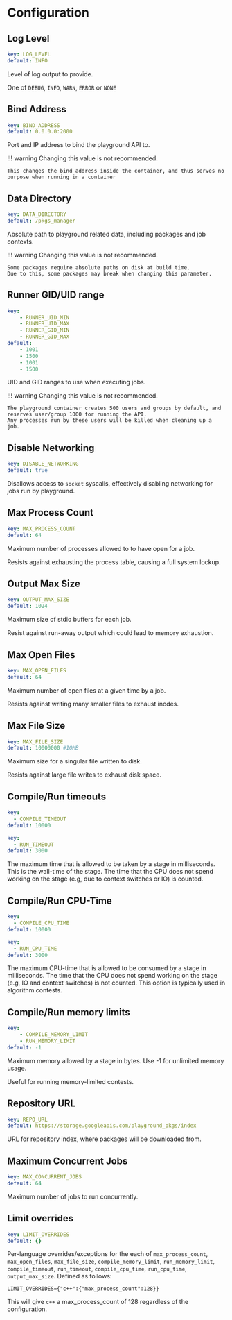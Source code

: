 # Configuration

## Log Level

```yaml
key: LOG_LEVEL
default: INFO
```

Level of log output to provide.

One of `DEBUG`, `INFO`, `WARN`, `ERROR` or `NONE`

## Bind Address

```yaml
key: BIND_ADDRESS
default: 0.0.0.0:2000
```

Port and IP address to bind the playground API to.

<!-- prettier-ignore -->
!!! warning
    Changing this value is not recommended.

    This changes the bind address inside the container, and thus serves no purpose when running in a container

## Data Directory

```yaml
key: DATA_DIRECTORY
default: /pkgs_manager
```

Absolute path to playground related data, including packages and job contexts.

<!-- prettier-ignore -->
!!! warning
    Changing this value is not recommended.

    Some packages require absolute paths on disk at build time.
    Due to this, some packages may break when changing this parameter.

## Runner GID/UID range

```yaml
key:
    - RUNNER_UID_MIN
    - RUNNER_UID_MAX
    - RUNNER_GID_MIN
    - RUNNER_GID_MAX
default:
    - 1001
    - 1500
    - 1001
    - 1500
```

UID and GID ranges to use when executing jobs.

<!-- prettier-ignore -->
!!! warning
    Changing this value is not recommended.

    The playground container creates 500 users and groups by default, and reserves user/group 1000 for running the API.
    Any processes run by these users will be killed when cleaning up a job.

## Disable Networking

```yaml
key: DISABLE_NETWORKING
default: true
```

Disallows access to `socket` syscalls, effectively disabling networking for jobs run by playground.

## Max Process Count

```yaml
key: MAX_PROCESS_COUNT
default: 64
```

Maximum number of processes allowed to to have open for a job.

Resists against exhausting the process table, causing a full system lockup.

## Output Max Size

```yaml
key: OUTPUT_MAX_SIZE
default: 1024
```

Maximum size of stdio buffers for each job.

Resist against run-away output which could lead to memory exhaustion.

## Max Open Files

```yaml
key: MAX_OPEN_FILES
default: 64
```

Maximum number of open files at a given time by a job.

Resists against writing many smaller files to exhaust inodes.

## Max File Size

```yaml
key: MAX_FILE_SIZE
default: 10000000 #10MB
```

Maximum size for a singular file written to disk.

Resists against large file writes to exhaust disk space.

## Compile/Run timeouts

```yaml
key:
  - COMPILE_TIMEOUT
default: 10000

key:
  - RUN_TIMEOUT
default: 3000
```

The maximum time that is allowed to be taken by a stage in milliseconds. This is the wall-time of the stage. The time that the CPU does not spend working on the stage (e.g, due to context switches or IO) is counted.

## Compile/Run CPU-Time

```yaml
key:
  - COMPILE_CPU_TIME
default: 10000

key:
  - RUN_CPU_TIME
default: 3000
```

The maximum CPU-time that is allowed to be consumed by a stage in milliseconds. The time that the CPU does not spend working on the stage (e.g, IO and context switches) is not counted. This option is typically used in algorithm contests.

## Compile/Run memory limits

```yaml
key:
    - COMPILE_MEMORY_LIMIT
    - RUN_MEMORY_LIMIT
default: -1
```

Maximum memory allowed by a stage in bytes.
Use -1 for unlimited memory usage.

Useful for running memory-limited contests.

## Repository URL

```yaml
key: REPO_URL
default: https://storage.googleapis.com/playground_pkgs/index
```

URL for repository index, where packages will be downloaded from.

## Maximum Concurrent Jobs

```yaml
key: MAX_CONCURRENT_JOBS
default: 64
```

Maximum number of jobs to run concurrently.

## Limit overrides

```yaml
key: LIMIT_OVERRIDES
default: {}
```

Per-language overrides/exceptions for the each of `max_process_count`, `max_open_files`, `max_file_size`,
`compile_memory_limit`, `run_memory_limit`, `compile_timeout`, `run_timeout`, `compile_cpu_time`, `run_cpu_time`, `output_max_size`. Defined as follows:

```
LIMIT_OVERRIDES={"c++":{"max_process_count":128}}
```

This will give `c++` a max_process_count of 128 regardless of the configuration.
